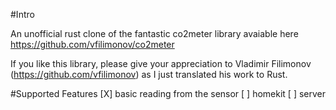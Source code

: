 #Intro

An unofficial rust clone of the fantastic co2meter library avaiable here https://github.com/vfilimonov/co2meter

If you like this library, please give your appreciation to Vladimir Filimonov (https://github.com/vfilimonov) as I just translated his work to Rust.

#Supported Features
[X] basic reading from the sensor
[ ] homekit
[ ] server

